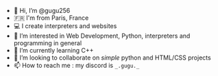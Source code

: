 - 👋 Hi, I’m @gugu256
- 🇫🇷 I'm from Paris, France
- 💻 I create interpreters and websites
- 👀 I’m interested in Web Development, Python, interpreters and programming in general
- 🌱 I’m currently learning C++
- 💞️ I’m looking to collaborate on *simple* python and HTML/CSS projects
- 📫 How to reach me : my discord is `_.gugu._`

<!---
gugu256/gugu256 is a ✨ special ✨ repository because its `README.md` (this file) appears on your GitHub profile.
You can click the Preview link to take a look at your changes.
--->
